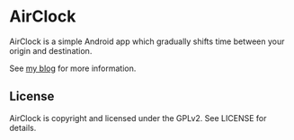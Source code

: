 AirClock
========

AirClock is a simple Android app which gradually shifts time between your origin and destination.

See [my blog](https://blog.al4.co.nz/AirCLock) for more information.

License
-------
AirClock is copyright and licensed under the GPLv2. See LICENSE for details.
